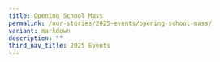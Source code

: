 ```yaml
---
title: Opening School Mass
permalink: /our-stories/2025-events/opening-school-mass/
variant: markdown
description: ""
third_nav_title: 2025 Events
---
```

